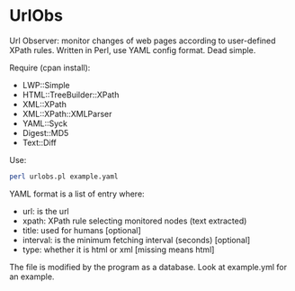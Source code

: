 UrlObs
======

Url Observer: monitor changes of web pages according to user-defined XPath rules. Written in Perl, use YAML config format. Dead simple.

Require (cpan install):
* LWP::Simple
* HTML::TreeBuilder::XPath
* XML::XPath
* XML::XPath::XMLParser
* YAML::Syck
* Digest::MD5
* Text::Diff

Use:
```sh
perl urlobs.pl example.yaml
```

YAML format is a list of entry where:
* url: is the url
* xpath: XPath rule selecting monitored nodes (text extracted)
* title: used for humans [optional]
* interval: is the minimum fetching interval (seconds) [optional]
* type: whether it is html or xml [missing means html]

The file is modified by the program as a database. Look at example.yml for an example.
